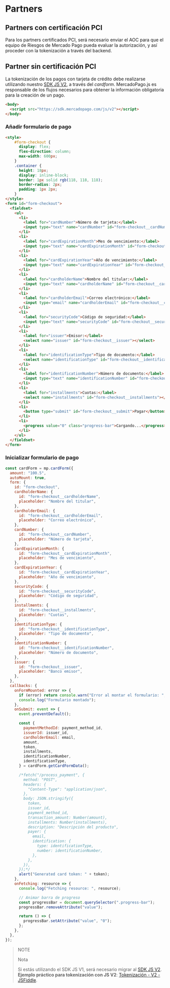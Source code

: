 # Partners

## Partners con certificación PCI

Para los partners certificados PCI, será necesario enviar el AOC para que el equipo de Riesgos de Mercado Pago pueda evaluar la autorización, y así proceder con la tokenización a través del backend.

## Partner sin certificación PCI

La tokenización de los pagos con tarjeta de crédito debe realizarse utilizando nuestro [SDK JS V2](/developers/es/docs/checkout-api/integration-configuration/card/integrate-via-cardform), a través del _cardform_.
MercadoPago.js es responsable de los flujos necesarios para obtener la información obligatoria para la creación de un pago.

```html
<body>
  <script src="https://sdk.mercadopago.com/js/v2"></script>
</body>
```

### Añadir formulario de pago

```html
<style>
    #form-checkout {
      display: flex;
      flex-direction: column;
      max-width: 600px;
    }
    .container {
      height: 18px;
      display: inline-block;
      border: 1px solid rgb(118, 118, 118);
      border-radius: 2px;
      padding: 1px 2px;
    }
</style>
<form id="form-checkout">
  <fieldset>
    <ul>
      <li>
        <label for="cardNumber">Número de tarjeta:</label>
        <input type="text" name="cardNumber" id="form-checkout__cardNumber" />
      </li>
      <li>
        <label for="cardExpirationMonth">Mes de vencimiento:</label>
        <input type="text" name="cardExpirationMonth" id="form-checkout__cardExpirationMonth" value="12" />
      </li>
      <li>
        <label for="cardExpirationYear">Año de vencimiento:</label>
        <input type="text" name="cardExpirationYear" id="form-checkout__cardExpirationYear" value="24" />
      </li>
      <li>
        <label for="cardholderName">Nombre del titular:</label>
        <input type="text" name="cardholderName" id="form-checkout__cardholderName" value="APRO" />
      </li>
      <li>
        <label for="cardholderEmail">Correo electrónico:</label>
        <input type="email" name="cardholderEmail" id="form-checkout__cardholderEmail" value="test_user_60077763@testuser.com" />
      </li>
      <li>
        <label for="securityCode">Código de seguridad:</label>
        <input type="text" name="securityCode" id="form-checkout__securityCode" value="123" />
      </li>
      <li>
        <label for="issuer">Emisor:</label>
        <select name="issuer" id="form-checkout__issuer"></select>
      </li>
      <li>
        <label for="identificationType">Tipo de documento:</label>
        <select name="identificationType" id="form-checkout__identificationType"></select>
      </li>
      <li>
        <label for="identificationNumber">Número de documento:</label>
        <input type="text" name="identificationNumber" id="form-checkout__identificationNumber" value="12345678909" />
      </li>
      <li>
        <label for="installments">Cuotas:</label>
        <select name="installments" id="form-checkout__installments"></select>
      </li>
      <li>
        <button type="submit" id="form-checkout__submit">Pagar</button>
      </li>
      <li>
        <progress value="0" class="progress-bar">Cargando...</progress>
      </li>
    </ul>
  </fieldset>   
</form>
```

### Inicializar formulario de pago

```javascript
const cardForm = mp.cardForm({
  amount: "100.5",
  autoMount: true,
  form: {
    id: "form-checkout",
    cardholderName: {
      id: "form-checkout__cardholderName",
      placeholder: "Nombre del titular",
    },
    cardholderEmail: {
      id: "form-checkout__cardholderEmail",
      placeholder: "Correo electrónico",
    },
    cardNumber: {
      id: "form-checkout__cardNumber",
      placeholder: "Número de tarjeta",
    },
    cardExpirationMonth: {
      id: "form-checkout__cardExpirationMonth",
      placeholder: "Mes de vencimiento",
    },
    cardExpirationYear: {
      id: "form-checkout__cardExpirationYear",
      placeholder: "Año de vencimiento",
    },
    securityCode: {
      id: "form-checkout__securityCode",
      placeholder: "Código de seguridad",
    },
    installments: {
      id: "form-checkout__installments",
      placeholder: "Cuotas",
    },
    identificationType: {
      id: "form-checkout__identificationType",
      placeholder: "Tipo de documento",
    },
    identificationNumber: {
      id: "form-checkout__identificationNumber",
      placeholder: "Número de documento",
    },
    issuer: {
      id: "form-checkout__issuer",
      placeholder: "Banco emisor",
    },
  },
  callbacks: {
    onFormMounted: error => {
      if (error) return console.warn("Error al montar el formulario: ", error);
      console.log("Formulario montado");
    },
    onSubmit: event => {
      event.preventDefault();

      const {
        paymentMethodId: payment_method_id,
        issuerId: issuer_id,
        cardholderEmail: email,
        amount,
        token,
        installments,
        identificationNumber,
        identificationType,
      } = cardForm.getCardFormData();

      /*fetch("/process_payment", {
        method: "POST",
        headers: {
          "Content-Type": "application/json",
        },
        body: JSON.stringify({
          token,
          issuer_id,
          payment_method_id,
          transaction_amount: Number(amount),
          installments: Number(installments),
          description: "Descripción del producto",
          payer: {
            email,
            identification: {
              type: identificationType,
              number: identificationNumber,
            },
          },
        }),
      });*/
      alert("Generated card token: " + token);
    },
    onFetching: resource => {
      console.log("Fetching resource: ", resource);

      // Animar barra de progreso
      const progressBar = document.querySelector(".progress-bar");
      progressBar.removeAttribute("value");

      return () => {
        progressBar.setAttribute("value", "0");
      };
    },
  },
});
```

> NOTE
>
> Nota
>
> Si estás utilizando el SDK JS V1, será necesario migrar al [SDK JS V2](https://www.mercadopago.com.br/developers/pt/docs/checkout-api/integration-configuration/card/integrate-via-cardform).
> **Ejemplo práctico para tokenización con JS V2**: [Tokenización - V2 - JSFiddle](https://jsfiddle.net/douglascruz/og85yL34/).